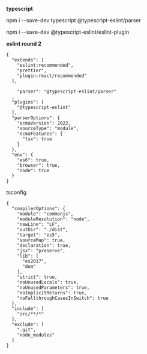 **typescript**

npm i --save-dev typescript @typescript-eslint/parser

npm i --save-dev @typescript-eslint/eslint-plugin

**eslint round 2**

```
{
  "extends": [
    "eslint:recommended",
    "prettier",
    "plugin:react/recommended"
  ],
  
    "parser": "@typescript-eslint/parser"
  ,
  "plugins": [
    "@typescript-eslint"
  ],
  "parserOptions": {
    "ecmaVersion": 2022,
    "sourceType": "module",
    "ecmaFeatures": {
      "tsx": true
    }
  },
  "env": {
    "es6": true,
    "browser": true,
    "node": true
  }
}
```

tsconfig

```
{
  "compilerOptions": {
    "module": "commonjs",
    "moduleResolution": "node",
    "newLine": "LF",
    "outDir": "./dist",
    "target": "es5",
    "sourceMap": true,
    "declaration": true,
    "jsx": "preserve",
    "lib": [
      "es2017",
      "dom"
    ],
    "strict": true,
    "noUnusedLocals": true,
    "noUnusedParameters": true,
    "noImplicitReturns": true,
    "noFallthroughCasesInSwitch": true
  },
  "include": [
    "src/**/*"
  ],
  "exclude": [
    ".git",
    "node_modules"
  ]
}
```

